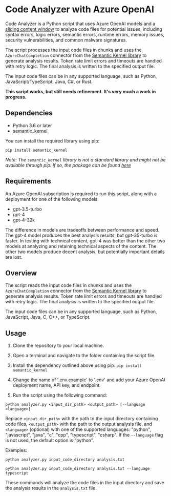 # Code Analyzer with Azure OpenAI

Code Analyzer is a Python script that uses Azure OpenAI models and a [sliding content window](https://marioguerra.xyz/ai-document-summarization-with-sliding-content-window/) to analyze code files for potential issues, including syntax errors, logic errors, semantic errors, runtime errors, memory issues, security vulnerabilities, and common malware signatures.

The script processes the input code files in chunks and uses the `AzureChatCompletion` connector from the [Semantic Kernel library](https://github.com/microsoft/semantic-kernel) to generate analysis results. Token rate limit errors and timeouts are handled with retry logic. The final analysis is written to the specified output file.

The input code files can be in any supported language, such as Python, JavaScript/TypeScript, Java, C#, or Rust.

**This script works, but still needs refinement. It's very much a work in progress.**

## Dependencies

- Python 3.6 or later
- semantic_kernel

You can install the required library using pip:

`pip install semantic_kernel`

_Note: The `semantic_kernel` library is not a standard library and might not be available through pip. If so, the package can be found [here](https://aka.ms/sk/pypi)_

## Requirements

An Azure OpenAI subscription is required to run this script, along with a deployment for one of the following models:
- gpt-3.5-turbo
- gpt-4
- gpt-4-32k

The difference in models are tradeoffs between performance and speed. The gpt-4 model produces the best analysis results, but gpt-35-turbo is faster. In testing with technical content, gpt-4 was better than the other two models at analyzing and retaining technical aspects of the content. The other two models produce decent analysis, but potentially important details are lost.

## Overview

The script reads the input code files in chunks and uses the `AzureChatCompletion` connector from the [Semantic Kernel library](https://github.com/microsoft/semantic-kernel) to generate analysis results. Token rate limit errors and timeouts are handled with retry logic. The final analysis is written to the specified output file.

The input code files can be in any supported language, such as Python, JavaScript, Java, C, C++, or TypeScript.

## Usage

1. Clone the repository to your local machine.

2. Open a terminal and navigate to the folder containing the script file.

3. Install the dependency outlined above using pip: `pip install semantic_kernel`

4. Change the name of '.env.example' to '.env' and add your Azure OpenAI deployment name, API key, and endpoint.

5. Run the script using the following command:

`python analyzer.py <input_dir_path> <output_path> [--language <language>]`

Replace `<input_dir_path>` with the path to the input directory containing code files, `<output_path>` with the path to the output analysis file, and `<language>` (optional) with one of the supported languages: "python", "javascript", "java", "c", "cpp", "typescript", "csharp". If the `--language` flag is not used, the default option is "python".

Examples:

`python analyzer.py input_code_directory analysis.txt`

`python analyzer.py input_code_directory analysis.txt --language typescript`

These commands will analyze the code files in the input directory and save the analysis results in the `analysis.txt` file.
